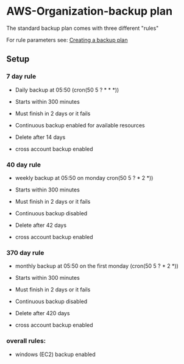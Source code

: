 # AWS-Organization-backup plan

The standard backup plan comes with three different  "rules"

For rule parameters see: [Creating a backup plan](https://docs.aws.amazon.com/organizations/latest/userguide/orgs_manage_policies_backup_syntax.html)
## Setup

### 7 day rule

- Daily backup at 05:50 (cron(50 5 ? * * *))

- Starts within 300 minutes

- Must finish in 2 days or it fails

- Continuous backup enabled for available resources

- Delete after 14 days

- cross account backup enabled

### 40 day rule

- weekly backup at 05:50 on monday cron(50 5 ? * 2 *))

- Starts within 300 minutes

- Must finish in 2 days or it fails

- Continuous backup disabled

- Delete after 42 days

- cross account backup enabled

### 370 day rule

- monthly backup at 05:50 on the first monday (cron(50 5 ? * 2 *))

- Starts within 300 minutes

- Must finish in 2 days or it fails

- Continuous backup disabled

- Delete after 420 days

- cross account backup enabled

### overall rules:

- windows (EC2) backup enabled
